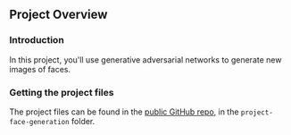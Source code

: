 ## Project Overview

### Introduction
In this project, you'll use generative adversarial networks to generate new images of faces.

### Getting the project files
The project files can be found in the [public GitHub repo](https://github.com/udacity/deep-learning-v2-pytorch/tree/master/), in the `project-face-generation` folder.

